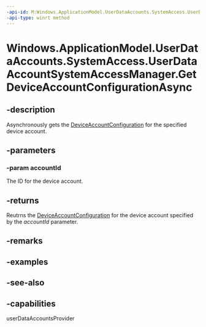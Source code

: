 ```yaml
---
-api-id: M:Windows.ApplicationModel.UserDataAccounts.SystemAccess.UserDataAccountSystemAccessManager.GetDeviceAccountConfigurationAsync(System.String)
-api-type: winrt method
---
```


<!-- Method syntax
public Windows.Foundation.IAsyncOperation<Windows.ApplicationModel.UserDataAccounts.SystemAccess.DeviceAccountConfiguration> GetDeviceAccountConfigurationAsync(System.String accountId)
-->

# Windows.ApplicationModel.UserDataAccounts.SystemAccess.UserDataAccountSystemAccessManager.GetDeviceAccountConfigurationAsync

## -description
Asynchronously gets the [DeviceAccountConfiguration](deviceaccountconfiguration.md) for the specified device account.

## -parameters
### -param accountId
The ID for the device account.

## -returns
Reutrns the [DeviceAccountConfiguration](deviceaccountconfiguration.md) for the device account specified by the *accountId* parameter.

## -remarks

## -examples

## -see-also


## -capabilities
userDataAccountsProvider
